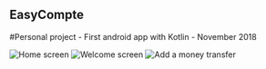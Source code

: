 ## EasyCompte
#Personal project - First android app with Kotlin - November 2018

![Home screen](https://user-images.githubusercontent.com/57148928/71840303-5a4a6a80-30bd-11ea-8183-f21a2c92a070.jpg) ![Welcome screen](https://user-images.githubusercontent.com/57148928/71840283-4ef73f00-30bd-11ea-9996-7273433364d4.jpg) ![Add a money transfer](https://user-images.githubusercontent.com/57148928/71840246-34bd6100-30bd-11ea-92e3-251aee2c63a1.jpg)
